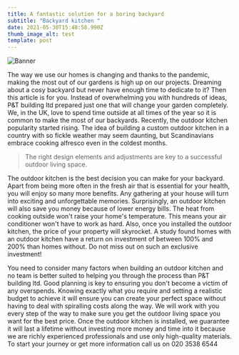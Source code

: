 ```yaml
---
title: A fantastic solution for a boring backyard
subtitle: "Backyard kitchen "
date: 2021-05-30T15:48:58.990Z
thumb_image_alt: test
template: post
---
```

![Banner](/images/lauko-kitchenas.jpg)

The way we use our homes is changing and thanks to the pandemic, making the most out of our gardens is high up on our projects. Dreaming about a cosy backyard but never have enough time to dedicate to it? Then this article is for you. Instead of overwhelming you with hundreds of ideas, P&T building ltd prepared just one that will change your garden completely. We, in the UK, love to spend time outside at all times of the year so it is common to make the most of our backyards. Recently, the outdoor kitchen popularity started rising. The idea of building a custom outdoor kitchen in a country with so fickle weather may seem daunting, but Scandinavians embrace cooking alfresco even in the coldest months. 

> The right design elements and adjustments are key to a successful outdoor living space.  

The outdoor kitchen is the best decision you can make for your backyard. Apart from being more often in the fresh air that is essential for your health, you will enjoy so many more benefits. Any gathering at your house will turn into exciting and unforgettable memories. Surprisingly, an outdoor kitchen will also save you money because of lower energy bills. The heat from cooking outside won't raise your home's temperature. This means your air conditioner won't have to work as hard. Also, once you installed the outdoor kitchen, the price of your property will skyrocket. A study found homes with an outdoor kitchen have a return on investment of between 100% and 200% than homes without. Do not miss out on such an exclusive investment! 

You need to consider many factors when building an outdoor kitchen and no team is better suited to helping you through the process than P&T building ltd. Good planning is key to ensuring you don't become a victim of any overspends. Knowing exactly what you require and setting a realistic budget to achieve it will ensure you can create your perfect space without having to deal with spiralling costs along the way. We will work with you every step of the way to make sure you get the outdoor living space you want for the best price. Once the outdoor kitchen is installed, we guarantee it will last a lifetime without investing more money and time into it because we are richly experienced professionals and use only high-quality materials. To start your journey or get more information call us on 020 3538 6544